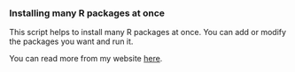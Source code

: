 ### Installing many R packages at once

This script helps to install many R packages at once. You can add or modify the packages you want and run it. 

You can read more from my website [here](http://datascience-enthusiast.com/R/install_load_many_packages_R.html).